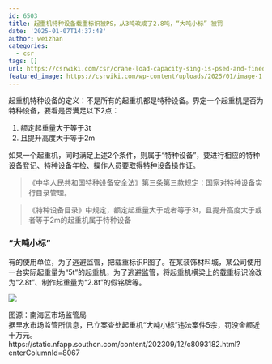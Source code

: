 ```yaml
---
id: 6503
title: 起重机特种设备载重标识被PS，从3吨改成了2.8吨，“大吨小标” 被罚
date: '2025-01-07T14:37:48'
author: weizhan
categories:
  - csr
tags: []
url: https://csrwiki.com/csr/crane-load-capacity-sing-is-psed-and-fined
featured_image: https://csrwiki.com/wp-content/uploads/2025/01/image-1.png
---
```


起重机特种设备的定义：不是所有的起重机都是特种设备。界定一个起重机是否为特种设备，要看是否满足以下2点：

1. 额定起重量大于等于3t
2. 且提升高度大于等于2m

如果一个起重机，同时满足上述2个条件，则属于“特种设备”，要进行相应的特种设备登记、特种设备年检、操作人员要取得特种设备操作证。

> 《中华人民共和国特种设备安全法》第三条第三款规定：国家对特种设备实行目录管理。

> 《特种设备目录》中规定，额定起重量大于或者等于3t，且提升高度大于或者等于2m的起重机属于特种设备

### **“大吨小标”**

有的使用单位，为了逃避监管，把载重标识P图了。在某装饰材料城，某公司使用一台实际起重量为“5t”的起重机，为了逃避监管，将起重机横梁上的载重标识涂改为“2.8t”、制作起重量为“2.8t”的假铭牌等。

![](https://csrwiki.com/wp-content/uploads/2025/01/image-1.png)

图源：南海区市场监管局\
据里水市场监管所信息，已立案查处起重机“大吨小标”违法案件5宗，罚没金额近十万元。\
https\://static.nfapp.southcn.com/content/202309/12/c8093182.html?enterColumnId=8067
